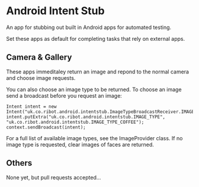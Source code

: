 # Android Intent Stub
An app for stubbing out built in Android apps for automated testing.

Set these apps as default for completing tasks that rely on external apps.

## Camera & Gallery
These apps immeditaley return an image and repond to the normal camera and choose image requests. 

You can also choose an image type to be returned. To choose an image send a broadcast before you request an image:

	Intent intent = new Intent("uk.co.ribot.android.intentstub.ImageTypeBroadcastReceiver.IMAGE_TYPE");
	intent.putExtra("uk.co.ribot.android.intentstub.IMAGE_TYPE", "uk.co.ribot.android.intentstub.IMAGE_TYPE_COFFEE");
	context.sendBroadcast(intent);

For a full list of available image types, see the ImageProvider class. If no image type is requested, clear images of faces are returned.

## Others
None yet, but pull requests accepted...